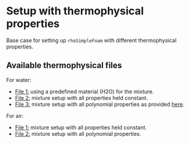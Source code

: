 # Setup with thermophysical properties

Base case for setting up `rhoSimpleFoam` with different thermophysical properties.

## Available thermophysical files

For water:

- [File 1:](constant/water/thermophysicalProperties-1) using a predefined material (H2O) for the mixture.
- [File 2:](constant/water/thermophysicalProperties-2) mixture setup with all properties held constant.
- [File 3:](constant/water/thermophysicalProperties-3) mixture setup with all polynomial properties as provided [here](https://holzmann-cfd.com/community/blog-and-tools/cae-blog/thermophysical-properties-water).

For air:

- [File 1:](constant/air/thermophysicalProperties-1) mixture setup with all properties held constant.
- [File 2:](constant/air/thermophysicalProperties-2) mixture setup with all polynomial properties.
